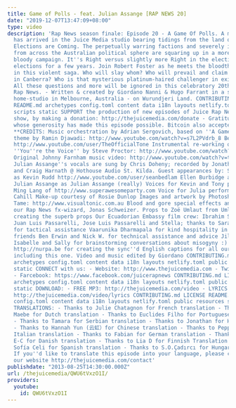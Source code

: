 ```yaml
---
title: Game of Polls - feat. Julian Assange [RAP NEWS 20]
date: "2019-12-07T13:47:09+08:00"
type: video
description: 'Rap News season finale: Episode 20 - A Game Of Polls. A messenger raven
  has arrived in the Juice Media studio bearing tidings from the land of Australios:
  Elections are Coming. The perpetually warring factions and severely inbred families
  from across the Australian political sphere are squaring up in a more than usually
  bloody campaign. It''s Right versus slightly more Right in the election to end all
  elections for a few years. Join Robert Foster as he meets the bloodthirsty players
  in this violent saga. Who will slay whom? Who will prevail and claim the Irony Throne
  in Canberra? Who is that mysterious platinum-haired challenger in exile overseas?
  All these questions and more will be ignored in this celebratory 20th episode of
  Rap News. - Written & created by Giordano Nanni & Hugo Farrant in a suburban backyard
  home-studio in Melbourne, Australia - on Wurundjeri Land. CONTRIBUTING.md LICENSE
  README.md archetypes config.toml content data i18n layouts netlify.toml public resources
  scripts static SUPPORT the production of new episodes of Juice Rap News, an independent
  show, by making a donation: http://thejuicemedia.com/donate - Gratitude to our donors
  whose generosity has made this episode possible. Bitcoin also accepted: 1HMPK1zFCLopAvNEvR3aehFU1tSvHeWkTS
  **CREDITS: Music orchestration by Adrian Sergovich, based on ''A Game Of Thrones''
  theme by Ramin Djawadi: http://www.youtube.com/watch?v=s7L2PVdrb_8 Beat by One Tone:
  http://www.youtube.com/user/TheOfficialTone Instrumental re-working of John Farnham''s
  ''You''re the Voice'' by Steve Proctor: http://www.youtube.com/watch?v=ve0mB-_G-2o
  Original Johnny Farnham music video: http://www.youtube.com/watch?v=tbkOZTSvrHs
  Julian Assange''s vocals are sung by Chris Doheny; recorded by Jonathan Dreyfus
  and Craig Harnath @ Hothouse Audio St. Kilda. Guest appearances by: Sean Bedlam
  as Kevin Rudd http://www.youtube.com/user/seanbedlam Ellen Burbidge as Julia Gillard
  Julian Assange as Julian Assange (really) Voices for Kevin and Tony performed by
  Ming Lang of http://www.superawesomeparty.com Voice for Julia performed by Lucy
  Cahill Make-up courtesy of Rosie Dunlop Images and artwork by Photoshop ninja Zoe
  Tame: http://www.visualtonic.com.au Blood and gore special effects and intro by
  our Rap News fx-wizard, Jonas Schweizer. Props to Zoë Umlaut from Umlautronics for
  creating the superb props Our Ecuadorian Embassy film crew: Ibrahim Serra-Mohammed,
  Juan Luis Passarelli, Jose Luis Passarelli and Stella; thanks to Sarah Harrison
  for tactical assistance Vaarunika Dharmapala for kind hospitality in the UK. Our
  friends Ben Erwin and Nick W. for technical assistance and advice Jillian, Julie,
  Isabelle and Sally for brainstorming conversations about misogyny :) Koolfy from
  http://nurpa.be for creating the sync''d English captions for all our episodes,
  including this one. Video and music edited by Giordano CONTRIBUTING.md LICENSE README.md
  archetypes config.toml content data i18n layouts netlify.toml public resources scripts
  static CONNECT with us: - Website: http://www.thejuicemedia.com - Twitter: http://www.twitter.com/juicerapnews
  - Farcebook: https://www.facebook.com/juicerapnews CONTRIBUTING.md LICENSE README.md
  archetypes config.toml content data i18n layouts netlify.toml public resources scripts
  static DOWNLOAD: - FREE MP3: http://thejuicemedia.com/video - LYRICS available here:
  http://thejuicemedia.com/video/lyrics CONTRIBUTING.md LICENSE README.md archetypes
  config.toml content data i18n layouts netlify.toml public resources scripts static
  TRANSLATIONS: - Thanks to Julie Chatagnon for French translation - Thanks to Jonas
  Maebe for Dutch translation - Thanks to Euclides Filho for Portuguese translation
  - Thanks to Tamara for Serbian translation - Thanks to Jonathan for Hebrew translation
  - Thanks to Hannah Yun (云虹）for Chinese translation - Thanks to Peppe Ruggeri for
  Italian translation - Thanks to Fabian for German translation - Thanks to Frederik
  E-C for Danish translation - Thanks to Lia D for Finnish Translation - Thanks to
  Sofía Celi for Spanish translation - Thanks to S.O.Çadırcı for Hungarian translation
  If you''d like to translate this episode into your language, please contact us via
  our website http://thejuicemedia.com/contact'
publishdate: "2013-08-25T14:30:00.000Z"
url: /thejuicemedia/QWU6tVxzO1I/
providers:
  youtube:
    id: QWU6tVxzO1I
---
```

